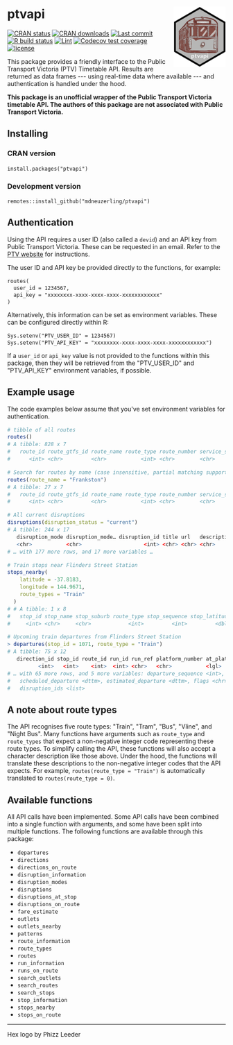 
# ptvapi <img src="man/figures/ptvapi.png" align="right" height="139" />
<!-- badges: start -->

[![CRAN status](https://www.r-pkg.org/badges/version/ptvapi)](https://cran.r-project.org/package=ptvapi)
[![CRAN downloads](https://cranlogs.r-pkg.org/badges/ptvapi)](https://cran.r-project.org/package=ptvapi)
[![Last commit](https://img.shields.io/github/last-commit/mdneuzerling/ptvapi/main.svg)](https://github.com/mdneuzerling/ptvapi/tree/main)
[![R build status](https://github.com/mdneuzerling/ptvapi/workflows/R-CMD-check/badge.svg)](https://github.com/mdneuzerling/ptvapi/actions)
[![Lint](https://github.com/mdneuzerling/ptvapi/workflows/lint/badge.svg)](https://github.com/mdneuzerling/ptvapi/actions?query=workflow%3Alint)
[![Codecov test coverage](https://codecov.io/gh/mdneuzerling/ptvapi/branch/main/graph/badge.svg)](https://codecov.io/gh/mdneuzerling/ptvapi?branch=main)
[![license](https://img.shields.io/badge/license-MIT-lightgrey.svg)](https://choosealicense.com/licenses/mit/)

<!-- badges: end -->

This package provides a friendly interface to the Public Transport Victoria (PTV) Timetable API. Results are returned as data frames --- using real-time data where available --- and authentication is handled under the hood.

**This package is an unofficial wrapper of the Public Transport Victoria timetable API. The authors of this package are not associated with Public Transport Victoria.**

## Installing

### CRAN version

```
install.packages("ptvapi")
```

### Development version

```
remotes::install_github("mdneuzerling/ptvapi")
```

## Authentication

Using the API requires a user ID (also called a `devid`) and an API key from Public Transport Victoria. These can be requested in an email. Refer to the [PTV website](https://www.ptv.vic.gov.au/footer/data-and-reporting/datasets/ptv-timetable-api/) for instructions.

The user ID and API key be provided directly to the functions, for example:
```
routes(
  user_id = 1234567,
  api_key = "xxxxxxxx-xxxx-xxxx-xxxx-xxxxxxxxxxxx"
)
```

Alternatively, this information can be set as environment variables. These can be configured directly within R:
```
Sys.setenv("PTV_USER_ID" = 1234567)
Sys.setenv("PTV_API_KEY" = "xxxxxxxx-xxxx-xxxx-xxxx-xxxxxxxxxxxx")
```

If a `user_id` or `api_key` value is not provided to the functions within this package, then they will be retrieved from the "PTV_USER_ID" and "PTV_API_KEY" environment variables, if possible.

## Example usage

The code examples below assume that you've set environment variables for authentication.

```r
# tibble of all routes
routes()
# A tibble: 828 x 7
#   route_id route_gtfs_id route_name route_type route_number service_status
#      <int> <chr>         <chr>           <int> <chr>        <chr>    
```

```r
# Search for routes by name (case insensitive, partial matching supported)
routes(route_name = "Frankston")
# A tibble: 27 x 7
#   route_id route_gtfs_id route_name route_type route_number service_status
#      <int> <chr>         <chr>           <int> <chr>        <chr>    
```

```r
# All current disruptions
disruptions(disruption_status = "current")
# A tibble: 244 x 17
   disruption_mode disruption_mode… disruption_id title url   description
   <chr>           <chr>                    <int> <chr> <chr> <chr>       
# … with 177 more rows, and 17 more variables …
```

```r
# Train stops near Flinders Street Station
stops_nearby(
    latitude = -37.8183,
    longitude = 144.9671,
    route_types = "Train"
  )
# # A tibble: 1 x 8
#   stop_id stop_name stop_suburb route_type stop_sequence stop_latitude stop_longitude
#     <int> <chr>     <chr>            <int>         <int>         <dbl>          <dbl>
```

```r
# Upcoming train departures from Flinders Street Station
> departures(stop_id = 1071, route_type = "Train")
# A tibble: 75 x 12
   direction_id stop_id route_id run_id run_ref platform_number at_platform
          <int>   <int>    <int>  <int> <chr>   <chr>           <lgl> 
# … with 65 more rows, and 5 more variables: departure_sequence <int>,
#   scheduled_departure <dttm>, estimated_departure <dttm>, flags <chr>,
#   disruption_ids <list>
```

## A note about route types

The API recognises five route types: "Train", "Tram", "Bus", "Vline", and "Night Bus". Many functions have arguments such as `route_type` and `route_types` that expect a non-negative integer code representing these route types. To simplify calling the API, these functions will also accept a character description like those above. Under the hood, the functions will translate these descriptions to the non-negative integer codes that the API expects. For example, `routes(route_type = "Train")` is automatically translated to `routes(route_type = 0)`.

## Available functions

All API calls have been implemented. Some API calls have been combined into a single function with arguments, and some have been split into multiple functions. The following functions are available through this package:

* `departures`
* `directions`
* `directions_on_route`
* `disruption_information`
* `disruption_modes`
* `disruptions`
* `disruptions_at_stop`
* `disruptions_on_route`
* `fare_estimate`
* `outlets`
* `outlets_nearby`
* `patterns`
* `route_information`
* `route_types`
* `routes`
* `run_information`
* `runs_on_route`
* `search_outlets`
* `search_routes`
* `search_stops`
* `stop_information`
* `stops_nearby`
* `stops_on_route`      

---

Hex logo by Phizz Leeder
